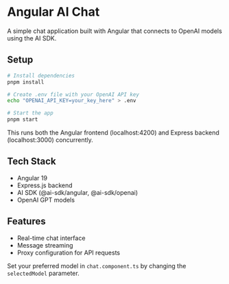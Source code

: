 # Angular AI Chat

A simple chat application built with Angular that connects to OpenAI models using the AI SDK.

## Setup

```bash
# Install dependencies
pnpm install

# Create .env file with your OpenAI API key
echo "OPENAI_API_KEY=your_key_here" > .env

# Start the app
pnpm start
```

This runs both the Angular frontend (localhost:4200) and Express backend (localhost:3000) concurrently.

## Tech Stack

- Angular 19
- Express.js backend
- AI SDK (@ai-sdk/angular, @ai-sdk/openai)
- OpenAI GPT models

## Features

- Real-time chat interface
- Message streaming
- Proxy configuration for API requests

Set your preferred model in `chat.component.ts` by changing the `selectedModel` parameter.
